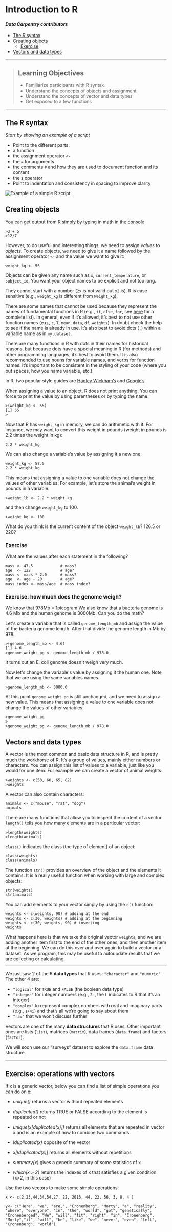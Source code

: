 

# Introduction to R

#### _Data Carpentry contributors_


*   [The R syntax](#the-r-syntax)
*   [Creating objects](#creating-objects)
    *   [Exercise](#exercise)
*   [Vectors and data types](#vectors-and-data-types)



* * *

> ## Learning Objectives
>
> *   Familiarize participants with R syntax
> *   Understand the concepts of objects and assignment
> *   Understand the concepts of vector and data types
> *   Get exposed to a few functions

* * *



## The R syntax

_Start by showing an example of a script_

*   Point to the different parts:
*   a function
*   the assignment operator `<-`
*   the `=` for arguments
*   the comments `#` and how they are used to document function and its content
*   the `$` operator
*   Point to indentation and consistency in spacing to improve clarity

![Example of a simple R script]()

## Creating objects

You can get output from R simply by typing in math in the console

```
>3 + 5
>12/7
```

However, to do useful and interesting things, we need to assign _values_ to _objects_. To create objects, we need to give it a name followed by the assignment operator `<-` and the value we want to give it:

```
weight_kg <- 55
```

Objects can be given any name such as `x`, `current_temperature`, or `subject_id`. You want your object names to be explicit and not too long.

They cannot start with a number (`2x` is not valid but `x2` is). R is case sensitive (e.g., `weight_kg` is different from `Weight_kg`).

There are some names that cannot be used because they represent the names of fundamental functions in R (e.g., `if`, `else`, `for`, see [here](https://stat.ethz.ch/R-manual/R-devel/library/base/html/Reserved.html) for a complete list). In general, even if it’s allowed, it’s best to not use other function names (e.g., `c`, `T`, `mean`, `data`, `df`, `weights`). In doubt check the help to see if the name is already in use. It’s also best to avoid dots (`.`) within a variable name as in `my.dataset`.

There are many functions in R with dots in their names for historical reasons, but because dots have a special meaning in R (for methods) and other programming languages, it’s best to avoid them. It is also recommended to use nouns for variable names, and verbs for function names. It’s important to be consistent in the styling of your code (where you put spaces, how you name variable, etc.).

In R, two popular style guides are [Hadley Wickham’s](http://adv-r.had.co.nz/Style.html) and [Google’s](https://google-styleguide.googlecode.com/svn/trunk/Rguide.xml).

When assigning a value to an object, R does not print anything. You can force to print the value by using parentheses or by typing the name:

```
>(weight_kg <- 55)
[1] 55
>
```

Now that R has `weight_kg` in memory, we can do arithmetic with it. For instance, we may want to convert this weight in pounds (weight in pounds is 2.2 times the weight in kg):


```
2.2 * weight_kg
```

We can also change a variable’s value by assigning it a new one:


```
weight_kg <- 57.5
2.2 * weight_kg
```

This means that assigning a value to one variable does not change the values of other variables. For example, let’s store the animal’s weight in pounds in a variable.

```
>weight_lb <- 2.2 * weight_kg

```

and then change `weight_kg` to 100.

```
>weight_kg <- 100

```

What do you think is the current content of the object `weight_lb`? 126.5 or 220?


### Exercise

What are the values after each statement in the following?

```
mass <- 47.5            # mass?
age  <- 122             # age?
mass <- mass * 2.0      # mass?
age  <- age - 20        # age?
mass_index <- mass/age  # mass_index?
```

### Exercise: how much does the genome weigh?

We know that 978Mb = 1picogram
We also know that a bacteria genome is
4.6 Mb and the human genome is 3000Mb. Can you do the math?

Let's create a variable that is called `genome_length_mb` and assign the value of the bacteria genome length. After that divide the
genome length in Mb by 978.

```
>(genome_length_mb <- 4.6)
[1] 4.6
>genome_weight_pg <- genome_length_mb / 978.0
```

It turns out an E. coli genome doesn't weigh very much.

Now let's change the variable's value by assigning it the human one. Note that we are using the same variables names.

```
>genome_length_mb <- 3000.0
```
At this point ```genome_weight_pg``` is still unchanged, and we need to assign a new value. This means that assigning a value to one variable does not change the values of
other variables.

```
>genome_weight_pg
>
>genome_weight_pg <- genome_length_mb / 978.0
```

## Vectors and data types

A vector is the most common and basic data structure in R, and is pretty much the workhorse of R. It’s a group of values, mainly either numbers or characters. You can assign this list of values to a variable, just like you would for one item. For example we can create a vector of animal weights:

```
>weights <- c(50, 60, 65, 82)
>weights
```

A vector can also contain characters:

```
animals <- c("mouse", "rat", "dog")
animals
```
There are many functions that allow you to inspect the content of a vector. `length()` tells you how many elements are in a particular vector:

```
>length(weights)
>length(animals)
```

`class()` indicates the class (the type of element) of an object:

<div class="sourceCode">

```
class(weights)
class(animals)
```

The function `str()` provides an overview of the object and the elements it contains. It is a really useful function when working with large and complex objects:

```
str(weights)
str(animals)
```

You can add elements to your vector simply by using the `c()` function:

```
weights <- c(weights, 90) # adding at the end
weights <- c(30, weights) # adding at the beginning
weights <- c(30, weights, 90) # inserting 
weights
```

What happens here is that we take the original vector `weights`, and we are adding another item first to the end of the other ones, and then another item at the beginning. We can do this over and over again to build a vector or a dataset. As we program, this may be useful to autoupdate results that we are collecting or calculating.

------


We just saw 2 of the 6 **data types** that R uses: `"character"` and `"numeric"`. The other 4 are:

*   `"logical"` for `TRUE` and `FALSE` (the boolean data type)
*   `"integer"` for integer numbers (e.g., `2L`, the `L` indicates to R that it’s an integer)
*   `"complex"` to represent complex numbers with real and imaginary parts (e.g., `1+4i`) and that’s all we’re going to say about them
*   `"raw"` that we won’t discuss further

Vectors are one of the many **data structures** that R uses. Other important ones are lists (`list`), matrices (`matrix`), data frames (`data.frame`) and factors (`factor`).

We  will soon use our “surveys” dataset to explore the `data.frame` data structure.

-------------------------------------------


## Exercise: operations with vectors

If x is a generic vector, below you can find a list of simple operations you can do on x:

- *unique()* returns a vector without repeated elements

- *duplicated()* returns TRUE or FALSE according to the element is repeated or not

- *unique(x[duplicated(x)])* returns all elements that are repeated in vector x and is an example of how to combine two commands

- *!duplicated(x)* opposite of the vector

- *x[!duplicated(x)]* returns all elements without repetitions

- *summary(x)* gives a generic summary of some statistics of x

- *which(x > 2)*  returns the indexes of x that satisfies a given condition (x>2, in this case)


Use the two vectors to make some simple operations:

```
x <- c(2,23,44,34,54,27, 22, 2016, 44, 22, 56, 3, 8, 4 )

y<- c("Here", "we", "are,", "Cronenberg", "Morty", "a", "reality", "where", "everyone", "in", "the", "world", "got", "genetically", "Cronenberged", "We", "will", "fit", "right", "in", "Cronenberg", "Morty","it", "will", "be", "like", "we", "never", "even", "left", "Cronenberg", "world")

```
